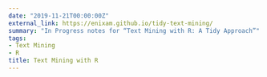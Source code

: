```yaml
---
date: "2019-11-21T00:00:00Z"
external_link: https://enixam.github.io/tidy-text-mining/
summary: "In Progress notes for “Text Mining with R: A Tidy Approach”" 
tags:
- Text Mining
- R
title: Text Mining with R
---
```

